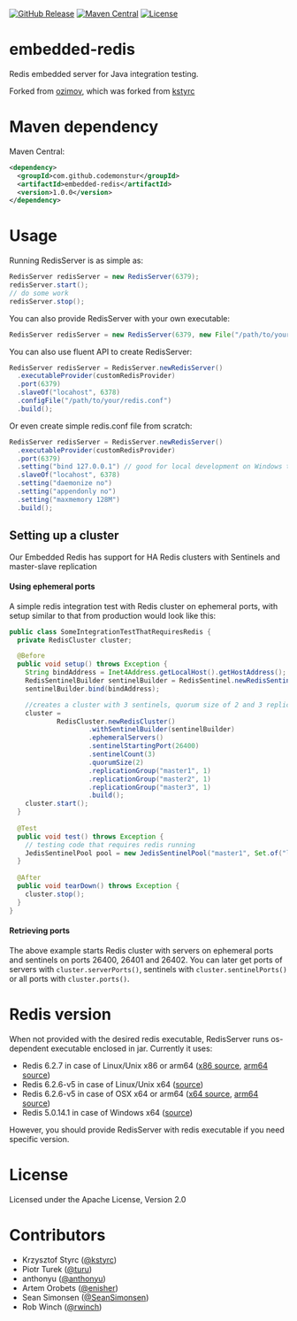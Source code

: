 [![GitHub Release](https://img.shields.io/github/release/codemonstur/embedded-redis.svg)](https://github.com/codemonstur/embedded-redis/releases)
[![Maven Central](https://maven-badges.herokuapp.com/maven-central/com.github.codemonstur/embedded-redis/badge.svg)](http://mvnrepository.com/artifact/com.github.codemonstur/embedded-redis)
[![License](https://img.shields.io/badge/License-Apache%202.0-blue.svg)](https://opensource.org/licenses/Apache-2.0)

embedded-redis
==============

Redis embedded server for Java integration testing.

Forked from [ozimov](https://github.com/ozimov/embedded-redis),
which was forked from [kstyrc](https://github.com/kstyrc/embedded-redis)

Maven dependency
==============

Maven Central:
```xml
<dependency>
  <groupId>com.github.codemonstur</groupId>
  <artifactId>embedded-redis</artifactId>
  <version>1.0.0</version>
</dependency>
```

Usage
==============

Running RedisServer is as simple as:
```java
RedisServer redisServer = new RedisServer(6379);
redisServer.start();
// do some work
redisServer.stop();
```

You can also provide RedisServer with your own executable:
```java
RedisServer redisServer = new RedisServer(6379, new File("/path/to/your/redis"));
```

You can also use fluent API to create RedisServer:
```java
RedisServer redisServer = RedisServer.newRedisServer()
  .executableProvider(customRedisProvider)
  .port(6379)
  .slaveOf("locahost", 6378)
  .configFile("/path/to/your/redis.conf")
  .build();
```

Or even create simple redis.conf file from scratch:
```java
RedisServer redisServer = RedisServer.newRedisServer()
  .executableProvider(customRedisProvider)
  .port(6379)
  .setting("bind 127.0.0.1") // good for local development on Windows to prevent security popups
  .slaveOf("locahost", 6378)
  .setting("daemonize no")
  .setting("appendonly no")
  .setting("maxmemory 128M")
  .build();
```

## Setting up a cluster

Our Embedded Redis has support for HA Redis clusters with Sentinels and master-slave replication

#### Using ephemeral ports
A simple redis integration test with Redis cluster on ephemeral ports, with setup similar to that from production would look like this:
```java
public class SomeIntegrationTestThatRequiresRedis {
  private RedisCluster cluster;

  @Before
  public void setup() throws Exception {
    String bindAddress = Inet4Address.getLocalHost().getHostAddress();
    RedisSentinelBuilder sentinelBuilder = RedisSentinel.newRedisSentinel();
    sentinelBuilder.bind(bindAddress);

    //creates a cluster with 3 sentinels, quorum size of 2 and 3 replication groups, each with one master and one slave
    cluster =
            RedisCluster.newRedisCluster()
                    .withSentinelBuilder(sentinelBuilder)
                    .ephemeralServers()
                    .sentinelStartingPort(26400)
                    .sentinelCount(3)
                    .quorumSize(2)
                    .replicationGroup("master1", 1)
                    .replicationGroup("master2", 1)
                    .replicationGroup("master3", 1)
                    .build();
    cluster.start();
  }
  
  @Test
  public void test() throws Exception {
    // testing code that requires redis running
    JedisSentinelPool pool = new JedisSentinelPool("master1", Set.of("localhost:26400", "localhost:26401", "localhost:26402"));
  }
  
  @After
  public void tearDown() throws Exception {
    cluster.stop();
  }
}
```

#### Retrieving ports
The above example starts Redis cluster with servers on ephemeral ports and sentinels on ports 26400, 26401 and 26402. You can later get ports of servers with ```cluster.serverPorts()```, sentinels with ```cluster.sentinelPorts()``` or all ports with ```cluster.ports()```.

Redis version
==============

When not provided with the desired redis executable, RedisServer runs os-dependent executable enclosed in jar. Currently it uses:
- Redis 6.2.7 in case of Linux/Unix x86 or arm64 ([x86 source](https://github.com/signalapp/embedded-redis/blob/2aee2439c3314dba5d03a09dda1897d891f774b3/src/main/resources/redis-server-6.2.7-linux-386), [arm64 source](https://github.com/signalapp/embedded-redis/blob/2aee2439c3314dba5d03a09dda1897d891f774b3/src/main/resources/redis-server-6.2.7-linux-arm64))
- Redis 6.2.6-v5 in case of Linux/Unix x64 ([source](https://packages.redis.io/redis-stack/redis-stack-server-6.2.6-v5.jammy.x86_64.tar.gz))
- Redis 6.2.6-v5 in case of OSX x64 or arm64 ([x64 source](https://packages.redis.io/redis-stack/redis-stack-server-6.2.6-v5.catalina.x86_64.zip), [arm64 source](https://packages.redis.io/redis-stack/redis-stack-server-6.2.6-v5.monterey.arm64.zip))
- Redis 5.0.14.1 in case of Windows x64 ([source](https://github.com/tporadowski/redis/releases/tag/v5.0.14.1))

However, you should provide RedisServer with redis executable if you need specific version.


License
==============
Licensed under the Apache License, Version 2.0


Contributors
==============
 * Krzysztof Styrc ([@kstyrc](http://github.com/kstyrc))
 * Piotr Turek ([@turu](http://github.com/turu))
 * anthonyu ([@anthonyu](http://github.com/anthonyu))
 * Artem Orobets ([@enisher](http://github.com/enisher))
 * Sean Simonsen ([@SeanSimonsen](http://github.com/SeanSimonsen))
 * Rob Winch ([@rwinch](http://github.com/rwinch))
